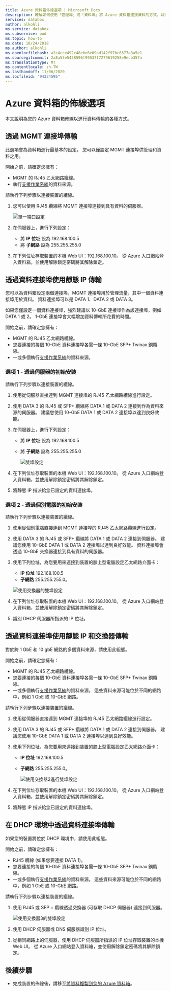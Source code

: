 ```yaml
---
title: Azure 資料箱佈線選項 | Microsoft Docs
description: 瞭解如何使用「管理埠」或「資料埠」將 Azure 資料箱連接資料的方式，以進行資料傳輸。
services: databox
author: alkohli
ms.service: databox
ms.subservice: pod
ms.topic: how-to
ms.date: 10/24/2018
ms.author: alkohli
ms.openlocfilehash: a2c4cce492c48ebe6e09ad142f97bc6377a8a5e1
ms.sourcegitcommit: 2a8a53e5438596f99537f7279619258e9ecb357a
ms.translationtype: MT
ms.contentlocale: zh-TW
ms.lasthandoff: 11/06/2020
ms.locfileid: "94334595"
---
```

# <a name="cabling-options-for-your-azure-data-box"></a>Azure 資料箱的佈線選項

本文說明為您的 Azure 資料箱佈線以進行資料傳輸的各種方式。

## <a name="transfer-via-mgmt-port"></a>透過 MGMT 連接埠傳輸

此選項會為資料箱進行最基本的設定。 您可以僅設定 MGMT 連接埠供管理和資料之用。

開始之前，請確定您擁有：

- MGMT 的 RJ45 乙太網路纜線。
- 執行[支援作業系統](data-box-system-requirements.md#supported-operating-systems-for-clients)的資料來源。

請執行下列步驟以連接裝置的纜線。

1. 您可以使用 RJ45 纜線將 MGMT 連接埠連接到具有資料的伺服器。

    ![單一端口設定](media/data-box-cable-options/cabling-mgmt-only.png)

2. 在伺服器上，進行下列設定：

    - 將 **IP 位址** 設為 192.168.100.5
    - 將 **子網路** 設為 255.255.255.0

3. 在下列位址存取裝置的本機 Web UI：192.168.100.10。 從 Azure 入口網站登入資料箱，並使用解除鎖定密碼將其解除鎖定。


## <a name="transfer-via-data-port-with-static-ips"></a>透過資料連接埠使用靜態 IP 傳輸

您可以為資料箱設定兩個連接埠，MGMT 連接埠用於管理流量，其中一個資料連接埠用於資料。 資料連接埠可以是 DATA 1、DATA 2 或 DATA 3。

如果您僅設定一個資料連接埠，強烈建議以 10-GbE 連接埠作為該連接埠，例如 DATA 1 或 2。 1-GbE 連接埠會大幅增加資料傳輸所花費的時間。

開始之前，請確定您擁有：

- MGMT 的 RJ45 乙太網路纜線。
- 您要連接的每個 10-GbE 資料連接埠各需一條 10-GbE SFP+ Twinax 銅纜線。
- 一或多個執行[支援作業系統](data-box-system-requirements.md#supported-operating-systems-for-clients)的資料來源。

### <a name="option-1---initial-setup-via-server"></a>選項 1 - 透過伺服器的初始安裝

請執行下列步驟以連接裝置的纜線。

1. 使用從伺服器直接連到 MGMT 連接埠的 RJ45 乙太網路纜線進行設定。
2. 使用 DATA 3 的 RJ45 或 SFP+ 纜線將 DATA 1 或 DATA 2 連接到作為資料來源的伺服器。 建議您使用 10-GbE DATA 1 或 DATA 2 連接埠以達到良好效能。
3. 在伺服器上，進行下列設定：

   - 將 **IP 位址** 設為 192.168.100.5
   - 將 **子網路** 設為 255.255.255.0

     ![雙埠設定](media/data-box-cable-options/cabling-2-port-setup.png)

3. 在下列位址存取裝置的本機 Web UI：192.168.100.10。 從 Azure 入口網站登入資料箱，並使用解除鎖定密碼將其解除鎖定。
4. 將靜態 IP 指派給您已設定的資料連接埠。

### <a name="option-2---initial-setup-via-separate-computer"></a>選項 2 - 透過個別電腦的初始安裝

請執行下列步驟以連接裝置的纜線。

1. 使用從個別電腦直接連到 MGMT 連接埠的 RJ45 乙太網路纜線進行設定。
2. 使用 DATA 3 的 RJ45 或 SFP+ 纜線將 DATA 1 或 DATA 2 連接到伺服器。 建議您使用 10-GbE DATA 1 或 DATA 2 連接埠以達到良好效能。 資料連接埠會透過 10-GbE 交換器連接到具有資料的伺服器。
3. 使用下列位址，為您要用來連接到裝置的膝上型電腦設定乙太網路介面卡：

   - **IP 位址** 192.168.100.5
   - **子網路** 255.255.255.0。
  
   ![使用交換器的雙埠設定](media/data-box-cable-options/cabling-with-static-ip.png)

3. 在下列位址存取裝置的本機 Web UI：192.168.100.10。 從 Azure 入口網站登入資料箱，並使用解除鎖定密碼將其解除鎖定。
4. 識別 DHCP 伺服器所指派的 IP 位址。

## <a name="transfer-via-data-port-with-static-ips-using-a-switch"></a>透過資料連接埠使用靜態 IP 和交換器傳輸 

對於跨 1 GbE 和 10 gbE 網路的多個資料來源，請使用此組態。

開始之前，請確定您擁有：

- MGMT 的 RJ45 乙太網路纜線。
- 您要連接的每個 10-GbE 資料連接埠各需一條 10-GbE SFP+ Twinax 銅纜線。
- 一或多個執行[支援作業系統](data-box-system-requirements.md#supported-operating-systems-for-clients)的資料來源。 這些資料來源可能位於不同的網路中，例如 1 GbE 或 10-GbE 網路。

請執行下列步驟以連接裝置的纜線。

1. 使用從伺服器直接連到 MGMT 連接埠的 RJ45 乙太網路纜線進行設定。
2. 使用 DATA 3 的 RJ45 或 SFP+ 纜線將 DATA 1 或 DATA 2 連接到伺服器。 建議您使用 10-GbE DATA 1 或 DATA 2 連接埠以達到良好效能。
3. 使用下列位址，為您要用來連接到裝置的膝上型電腦設定乙太網路介面卡：

   - **IP 位址** 192.168.100.5
   - **子網路** 255.255.255.0。

     ![使用交換器2進行雙埠設定](media/data-box-cable-options/cabling-with-switch-static-ip.png)

3. 在下列位址存取裝置的本機 Web UI：192.168.100.10。 從 Azure 入口網站登入資料箱，並使用解除鎖定密碼將其解除鎖定。
4. 將靜態 IP 指派給您已設定的資料連接埠。


## <a name="transfer-via-data-port-in-a-dhcp-environment"></a>在 DHCP 環境中透過資料連接埠傳輸

如果您的裝置將位於 DHCP 環境中，請使用此組態。

開始之前，請確定您擁有：

- RJ45 纜線 (如果您要連接 DATA 1)。
- 您要連接的每個 10-GbE 資料連接埠各需一條 10-GbE SFP+ Twinax 銅纜線。
- 一或多個執行[支援作業系統](data-box-system-requirements.md#supported-operating-systems-for-clients)的資料來源。 這些資料來源可能位於不同的網路中，例如 1 GbE 或 10-GbE 網路。

請執行下列步驟以連接裝置的纜線。

1. 使用 RJ45 或 SFP + 纜線透過交換器 (可存取 DHCP 伺服器) 連接到伺服器。

    ![使用交換器3的雙埠設定](media/data-box-cable-options/cabling-dhcp-data-only.png)

2. 使用 DHCP 伺服器或 DNS 伺服器識別 IP 位址。
3. 從相同網路上的伺服器，使用 DHCP 伺服器所指派的 IP 位址存取裝置的本機 Web UI。 從 Azure 入口網站登入資料箱，並使用解除鎖定密碼將其解除鎖定。

## <a name="next-steps"></a>後續步驟

- 完成裝置的佈線後，請移至[將資料複製到您的 Azure 資料箱](data-box-deploy-copy-data.md)。
